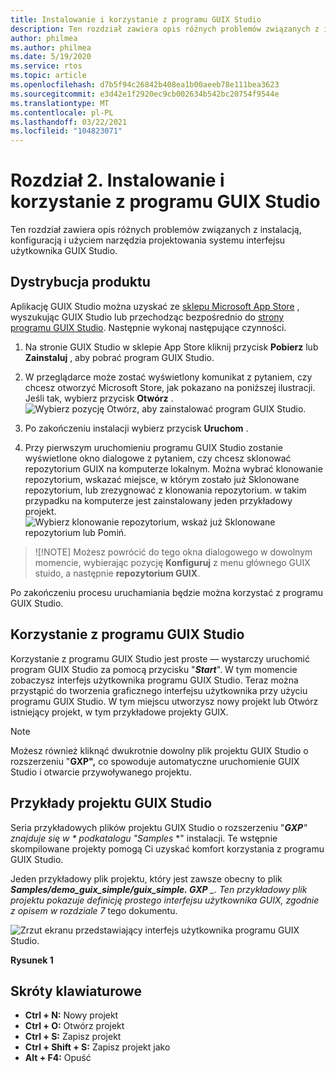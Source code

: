 ```yaml
---
title: Instalowanie i korzystanie z programu GUIX Studio
description: Ten rozdział zawiera opis różnych problemów związanych z instalacją, konfiguracją i użyciem narzędzia projektowania systemu interfejsu użytkownika GUIX Studio.
author: philmea
ms.author: philmea
ms.date: 5/19/2020
ms.service: rtos
ms.topic: article
ms.openlocfilehash: d7b5f94c26842b408ea1b00aeeb78e111bea3623
ms.sourcegitcommit: e3d42e1f2920ec9cb002634b542bc20754f9544e
ms.translationtype: MT
ms.contentlocale: pl-PL
ms.lasthandoff: 03/22/2021
ms.locfileid: "104823071"
---
```

# <a name="chapter-2-installation-and-use-of-guix-studio"></a>Rozdział 2. Instalowanie i korzystanie z programu GUIX Studio

Ten rozdział zawiera opis różnych problemów związanych z instalacją, konfiguracją i użyciem narzędzia projektowania systemu interfejsu użytkownika GUIX Studio. 

## <a name="product-distribution"></a>Dystrybucja produktu

Aplikację GUIX Studio można uzyskać ze [sklepu Microsoft App Store](https://microsoft.com/store/apps) , wyszukując GUIX Studio lub przechodząc bezpośrednio do [strony programu GUIX Studio](https://www.microsoft.com/p/azure-rtos-guix-studio/9pbm1k1r7q0f?activetab=pivot:overviewtab). Następnie wykonaj następujące czynności.

1. Na stronie GUIX Studio w sklepie App Store kliknij przycisk **Pobierz** lub **Zainstaluj** , aby pobrać program GUIX Studio.

1. W przeglądarce może zostać wyświetlony komunikat z pytaniem, czy chcesz otworzyć Microsoft Store, jak pokazano na poniższej ilustracji. Jeśli tak, wybierz przycisk **Otwórz** .
![Wybierz pozycję Otwórz, aby zainstalować program GUIX Studio.](./media/guix-studio/open-ms-store.png)

1. Po zakończeniu instalacji wybierz przycisk **Uruchom** .

1. Przy pierwszym uruchomieniu programu GUIX Studio zostanie wyświetlone okno dialogowe z pytaniem, czy chcesz sklonować repozytorium GUIX na komputerze lokalnym. Można wybrać klonowanie repozytorium, wskazać miejsce, w którym zostało już Sklonowane repozytorium, lub zrezygnować z klonowania repozytorium. w takim przypadku na komputerze jest zainstalowany jeden przykładowy projekt.
![Wybierz klonowanie repozytorium, wskaż już Sklonowane repozytorium lub Pomiń.](./media/guix-studio/clone-repo.png)

> ![!NOTE]
> Możesz powrócić do tego okna dialogowego w dowolnym momencie, wybierając pozycję **Konfiguruj** z menu głównego GUIX stuido, a następnie **repozytorium GUIX**.

Po zakończeniu procesu uruchamiania będzie można korzystać z programu GUIX Studio.

## <a name="using-guix-studio"></a>Korzystanie z programu GUIX Studio

Korzystanie z programu GUIX Studio jest proste — wystarczy uruchomić program GUIX Studio za pomocą przycisku "***Start***". W tym momencie zobaczysz interfejs użytkownika programu GUIX Studio. Teraz można przystąpić do tworzenia graficznego interfejsu użytkownika przy użyciu programu GUIX Studio. W tym miejscu utworzysz nowy projekt lub Otwórz istniejący projekt, w tym przykładowe projekty GUIX.

> [!NOTE]
> Możesz również kliknąć dwukrotnie dowolny plik projektu GUIX Studio o rozszerzeniu "**GXP",** co spowoduje automatyczne uruchomienie GUIX Studio i otwarcie przywoływanego projektu.

## <a name="guix-studio-project-samples"></a>Przykłady projektu GUIX Studio

Seria przykładowych plików projektu GUIX Studio o rozszerzeniu "***GXP**_" znajduje się w_ * podkatalogu "_Samples_* *" instalacji. Te wstępnie skompilowane projekty pomogą Ci uzyskać komfort korzystania z programu GUIX Studio.

Jeden przykładowy plik projektu, który jest zawsze obecny to plik ***Samples/demo_guix_simple/guix_simple. GXP** _. Ten przykładowy plik projektu pokazuje definicję prostego interfejsu użytkownika GUIX, zgodnie z opisem w *_rozdziale 7_** tego dokumentu.

![Zrzut ekranu przedstawiający interfejs użytkownika programu GUIX Studio.](./media/guix-studio/image_10.png)

**Rysunek 1**

## <a name="keyboard-shortcuts"></a>Skróty klawiaturowe

- **Ctrl + N:** Nowy projekt
- **Ctrl + O:** Otwórz projekt
- **Ctrl + S:** Zapisz projekt
- **Ctrl + Shift + S:** Zapisz projekt jako
- **Alt + F4:** Opuść
